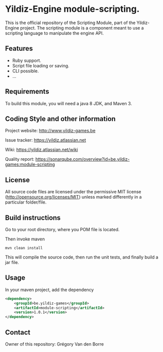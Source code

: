 # Yildiz-Engine module-scripting.

This is the official repository of the Scripting Module, part of the Yildiz-Engine project.
The scripting module is a component meant to use a scripting language to manipulate the engine API.

## Features

* Ruby support.
* Script file loading or saving.
* CLI possible.
* ...

## Requirements

To build this module, you will need a java 8 JDK, and Maven 3.

## Coding Style and other information

Project website:
http://www.yildiz-games.be

Issue tracker:
https://yildiz.atlassian.net

Wiki:
https://yildiz.atlassian.net/wiki

Quality report:
https://sonarqube.com/overview?id=be.yildiz-games:module-scripting

## License

All source code files are licensed under the permissive MIT license
(http://opensource.org/licenses/MIT) unless marked differently in a particular folder/file.

## Build instructions

Go to your root directory, where you POM file is located.

Then invoke maven

	mvn clean install

This will compile the source code, then run the unit tests, and finally build a jar file.

## Usage

In your maven project, add the dependency

```xml
<dependency>
    <groupId>be.yildiz-games</groupId>
    <artifactId>module-scripting</artifactId>
    <version>1.0.1</version>
</dependency>
```
## Contact
Owner of this repository: Grégory Van den Borre